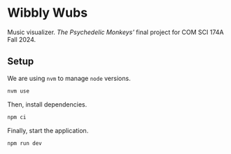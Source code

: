 # Wibbly Wubs

Music visualizer. _The Psychedelic Monkeys'_ final project for COM SCI 174A
Fall 2024.

## Setup

We are using `nvm` to manage `node` versions.

```sh
nvm use
```

Then, install dependencies.

```sh
npm ci
```

Finally, start the application.

```sh
npm run dev
```

